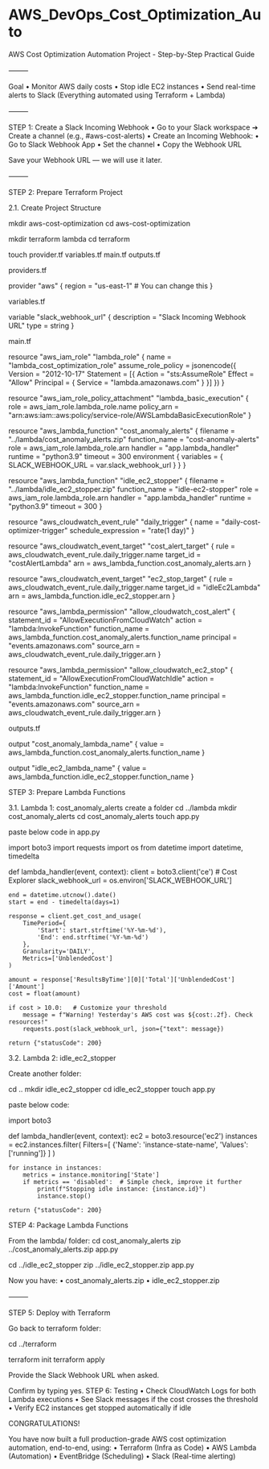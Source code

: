 # AWS_DevOps_Cost_Optimization_Auto

AWS Cost Optimization Automation Project - Step-by-Step Practical Guide

⸻

Goal
	•	Monitor AWS daily costs
	•	Stop idle EC2 instances
	•	Send real-time alerts to Slack
(Everything automated using Terraform + Lambda)

⸻

STEP 1: Create a Slack Incoming Webhook
	•	Go to your Slack workspace ➔ Create a channel (e.g., #aws-cost-alerts)
	•	Create an Incoming Webhook:
	•	Go to Slack Webhook App
	•	Set the channel
	•	Copy the Webhook URL

Save your Webhook URL — we will use it later.

⸻

STEP 2: Prepare Terraform Project

2.1. Create Project Structure

mkdir aws-cost-optimization
cd aws-cost-optimization

mkdir terraform lambda
cd terraform

touch provider.tf variables.tf main.tf outputs.tf


providers.tf

provider "aws" {
  region = "us-east-1"   # You can change this
}


variables.tf

variable "slack_webhook_url" {
  description = "Slack Incoming Webhook URL"
  type        = string
}


main.tf

resource "aws_iam_role" "lambda_role" {
  name = "lambda_cost_optimization_role"
  assume_role_policy = jsonencode({
    Version = "2012-10-17"
    Statement = [{
      Action = "sts:AssumeRole"
      Effect = "Allow"
      Principal = {
        Service = "lambda.amazonaws.com"
      }
    }]
  })
}

resource "aws_iam_role_policy_attachment" "lambda_basic_execution" {
  role       = aws_iam_role.lambda_role.name
  policy_arn = "arn:aws:iam::aws:policy/service-role/AWSLambdaBasicExecutionRole"
}

resource "aws_lambda_function" "cost_anomaly_alerts" {
  filename         = "../lambda/cost_anomaly_alerts.zip"
  function_name    = "cost-anomaly-alerts"
  role             = aws_iam_role.lambda_role.arn
  handler          = "app.lambda_handler"
  runtime          = "python3.9"
  timeout          = 300
  environment {
    variables = {
      SLACK_WEBHOOK_URL = var.slack_webhook_url
    }
  }
}

resource "aws_lambda_function" "idle_ec2_stopper" {
  filename         = "../lambda/idle_ec2_stopper.zip"
  function_name    = "idle-ec2-stopper"
  role             = aws_iam_role.lambda_role.arn
  handler          = "app.lambda_handler"
  runtime          = "python3.9"
  timeout          = 300
}

resource "aws_cloudwatch_event_rule" "daily_trigger" {
  name                = "daily-cost-optimizer-trigger"
  schedule_expression = "rate(1 day)"
}

resource "aws_cloudwatch_event_target" "cost_alert_target" {
  rule = aws_cloudwatch_event_rule.daily_trigger.name
  target_id = "costAlertLambda"
  arn = aws_lambda_function.cost_anomaly_alerts.arn
}

resource "aws_cloudwatch_event_target" "ec2_stop_target" {
  rule = aws_cloudwatch_event_rule.daily_trigger.name
  target_id = "idleEc2Lambda"
  arn = aws_lambda_function.idle_ec2_stopper.arn
}

resource "aws_lambda_permission" "allow_cloudwatch_cost_alert" {
  statement_id  = "AllowExecutionFromCloudWatch"
  action        = "lambda:InvokeFunction"
  function_name = aws_lambda_function.cost_anomaly_alerts.function_name
  principal     = "events.amazonaws.com"
  source_arn    = aws_cloudwatch_event_rule.daily_trigger.arn
}

resource "aws_lambda_permission" "allow_cloudwatch_ec2_stop" {
  statement_id  = "AllowExecutionFromCloudWatchIdle"
  action        = "lambda:InvokeFunction"
  function_name = aws_lambda_function.idle_ec2_stopper.function_name
  principal     = "events.amazonaws.com"
  source_arn    = aws_cloudwatch_event_rule.daily_trigger.arn
}




outputs.tf

output "cost_anomaly_lambda_name" {
  value = aws_lambda_function.cost_anomaly_alerts.function_name
}

output "idle_ec2_lambda_name" {
  value = aws_lambda_function.idle_ec2_stopper.function_name
}

STEP 3: Prepare Lambda Functions

3.1. Lambda 1: cost_anomaly_alerts
create a folder
cd ../lambda
mkdir cost_anomaly_alerts
cd cost_anomaly_alerts
touch app.py


paste below code in app.py

import boto3
import requests
import os
from datetime import datetime, timedelta

def lambda_handler(event, context):
    client = boto3.client('ce')  # Cost Explorer
    slack_webhook_url = os.environ['SLACK_WEBHOOK_URL']
    
    end = datetime.utcnow().date()
    start = end - timedelta(days=1)

    response = client.get_cost_and_usage(
        TimePeriod={
            'Start': start.strftime('%Y-%m-%d'),
            'End': end.strftime('%Y-%m-%d')
        },
        Granularity='DAILY',
        Metrics=['UnblendedCost']
    )

    amount = response['ResultsByTime'][0]['Total']['UnblendedCost']['Amount']
    cost = float(amount)

    if cost > 10.0:   # Customize your threshold
        message = f"Warning! Yesterday's AWS cost was ${cost:.2f}. Check resources!"
        requests.post(slack_webhook_url, json={"text": message})

    return {"statusCode": 200}




3.2. Lambda 2: idle_ec2_stopper

Create another folder:

cd ..
mkdir idle_ec2_stopper
cd idle_ec2_stopper
touch app.py



paste below code:

import boto3

def lambda_handler(event, context):
    ec2 = boto3.resource('ec2')
    instances = ec2.instances.filter(
        Filters=[
            {'Name': 'instance-state-name', 'Values': ['running']}
        ]
    )

    for instance in instances:
        metrics = instance.monitoring['State']
        if metrics == 'disabled':  # Simple check, improve it further
            print(f"Stopping idle instance: {instance.id}")
            instance.stop()

    return {"statusCode": 200}




STEP 4: Package Lambda Functions

From the lambda/ folder:
cd cost_anomaly_alerts
zip ../cost_anomaly_alerts.zip app.py

cd ../idle_ec2_stopper
zip ../idle_ec2_stopper.zip app.py


Now you have:
	•	cost_anomaly_alerts.zip
	•	idle_ec2_stopper.zip

⸻

STEP 5: Deploy with Terraform

Go back to terraform folder:


cd ../terraform

terraform init
terraform apply


Provide the Slack Webhook URL when asked.

Confirm by typing yes.
STEP 6: Testing
	•	Check CloudWatch Logs for both Lambda executions
	•	See Slack messages if the cost crosses the threshold
	•	Verify EC2 instances get stopped automatically if idle



CONGRATULATIONS!

You have now built a full production-grade AWS cost optimization automation, end-to-end, using:
	•	Terraform (Infra as Code)
	•	AWS Lambda (Automation)
	•	EventBridge (Scheduling)
	•	Slack (Real-time alerting)
